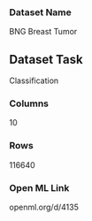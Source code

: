 ### Dataset Name

BNG Breast Tumor

## Dataset Task

Classification

### Columns
10

### Rows

116640

### Open ML Link

openml.org/d/4135
